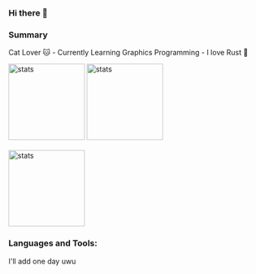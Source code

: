 ### Hi there 👋

### Summary
<p align="left">
    Cat Lover 🐱 - Currently Learning Graphics Programming - I love Rust 🦀
</p>

<div align="left">
  <img src="https://github-readme-stats.vercel.app/api?username=uysalerinc&show_icons=true&theme=dracula" width="%100" height="150px" alt="stats" />
<img src="https://github-readme-stats.vercel.app/api/top-langs/?username=uysalerinc&layout=compact&theme=dracula" width="%100" height="150px" alt="stats" />
<div/>	
<br>
<img src="https://github-profile-trophy.vercel.app/?username=uysalerinc&theme=dracula" width="%100" height="150px" alt="stats" />


<h3 align="left">Languages and Tools:</h3>
<p align="left">
I'll add one day uwu

</p>
